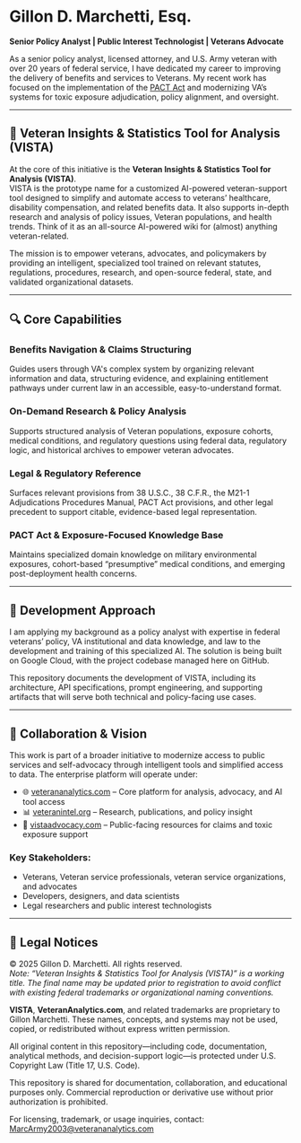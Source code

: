 # Gillon D. Marchetti, Esq.  
**Senior Policy Analyst | Public Interest Technologist | Veterans Advocate**

As a senior policy analyst, licensed attorney, and U.S. Army veteran with over 20 years of federal service, I have dedicated my career to improving the delivery of benefits and services to Veterans. My recent work has focused on the implementation of the [PACT Act](https://www.va.gov/resources/the-pact-act-and-your-va-benefits/) and modernizing VA’s systems for toxic exposure adjudication, policy alignment, and oversight.

---

## 🚀 Veteran Insights & Statistics Tool for Analysis (VISTA)

At the core of this initiative is the **Veteran Insights & Statistics Tool for Analysis (VISTA)**.  
VISTA is the prototype name for a customized AI-powered veteran-support tool designed to simplify and automate access to veterans’ healthcare, disability compensation, and related benefits data. It also supports in-depth research and analysis of policy issues, Veteran populations, and health trends. Think of it as an all-source AI-powered wiki for (almost) anything veteran-related.

The mission is to empower veterans, advocates, and policymakers by providing an intelligent, specialized tool trained on relevant statutes, regulations, procedures, research, and open-source federal, state, and validated organizational datasets.

---

## 🔍 Core Capabilities

### Benefits Navigation & Claims Structuring  
Guides users through VA's complex system by organizing relevant information and data, structuring evidence, and explaining entitlement pathways under current law in an accessible, easy-to-understand format.

### On-Demand Research & Policy Analysis  
Supports structured analysis of Veteran populations, exposure cohorts, medical conditions, and regulatory questions using federal data, regulatory logic, and historical archives to empower veteran advocates.

### Legal & Regulatory Reference  
Surfaces relevant provisions from 38 U.S.C., 38 C.F.R., the M21-1 Adjudications Procedures Manual, PACT Act provisions, and other legal precedent to support citable, evidence-based legal representation.

### PACT Act & Exposure-Focused Knowledge Base  
Maintains specialized domain knowledge on military environmental exposures, cohort-based “presumptive” medical conditions, and emerging post-deployment health concerns.

---

## 🌱 Development Approach

I am applying my background as a policy analyst with expertise in federal veterans’ policy, VA institutional and data knowledge, and law to the development and training of this specialized AI. The solution is being built on Google Cloud, with the project codebase managed here on GitHub.

This repository documents the development of VISTA, including its architecture, API specifications, prompt engineering, and supporting artifacts that will serve both technical and policy-facing use cases.

---

## 🤝 Collaboration & Vision

This work is part of a broader initiative to modernize access to public services and self-advocacy through intelligent tools and simplified access to data. The enterprise platform will operate under:

- 🌐 [veterananalytics.com](https://veterananalytics.com) – Core platform for analysis, advocacy, and AI tool access  
- 📊 [veteranintel.org](https://veteranintel.org) – Research, publications, and policy insight  
- 🧭 [vistaadvocacy.com](https://vistaadvocacy.com) – Public-facing resources for claims and toxic exposure support

### Key Stakeholders:
- Veterans, Veteran service professionals, veteran service organizations, and advocates  
- Developers, designers, and data scientists  
- Legal researchers and public interest technologists

---

## 📄 Legal Notices

© 2025 Gillon D. Marchetti. All rights reserved.  
*Note: “Veteran Insights & Statistics Tool for Analysis (VISTA)” is a working title. The final name may be updated prior to registration to avoid conflict with existing federal trademarks or organizational naming conventions.*

**VISTA**, **VeteranAnalytics.com**, and related trademarks are proprietary to Gillon Marchetti. These names, concepts, and systems may not be used, copied, or redistributed without express written permission.

All original content in this repository—including code, documentation, analytical methods, and decision-support logic—is protected under U.S. Copyright Law (Title 17, U.S. Code).

This repository is shared for documentation, collaboration, and educational purposes only. Commercial reproduction or derivative use without prior authorization is prohibited.

For licensing, trademark, or usage inquiries, contact: [MarcArmy2003@veterananalytics.com](mailto:MarcArmy2003@veterananalytics.com)



